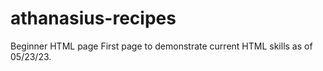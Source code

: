 # athanasius-recipes
Beginner HTML page
First page to demonstrate current HTML skills as of 05/23/23.
